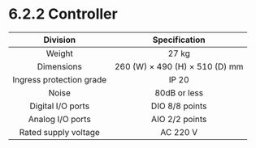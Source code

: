 # 6.2.2 Controller

|       **Division**       |        **Specification**       |
| :----------------------: | :----------------------------: |
|          Weight          |              27 kg             |
|        Dimensions        | 260 (W) × 490 (H) × 510 (D) mm |
| Ingress protection grade |              IP 20             |
|           Noise          |          80dB or less          |
|     Digital I/O ports    |         DIO 8/8 points         |
|     Analog I/O ports     |         AIO 2/2 points         |
|   Rated supply voltage   |            AC 220 V            |
